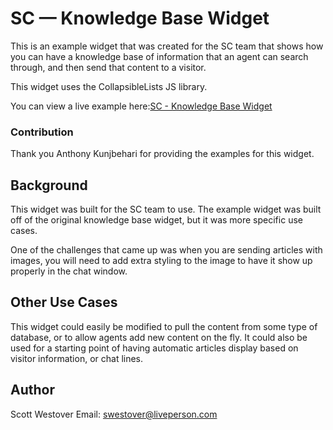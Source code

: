 # SC — Knowledge Base Widget

This is an example widget that was created for the SC team that shows how you can have a knowledge base of information that an agent can search through, and then send that content to a visitor. 

This widget uses the CollapsibleLists JS library.

You can view a live example here:[SC - Knowledge Base Widget](https://scottwestover.herokuapp.com/liveengageWidgets/knowledgeBaseWidgetv2/)

### Contribution 

Thank you Anthony Kunjbehari for providing the examples for this widget.

## Background

This widget was built for the SC team to use. The example widget was built off of the original knowledge base widget, but it was more specific use cases. 

One of the challenges that came up was when you are sending articles with images, you will need to add extra styling to the image to have it show up properly in the chat window.

## Other Use Cases

This widget could easily be modified to pull the content from some type of database, or to allow agents add new content on the fly. It could also be used for a starting point of having automatic articles display based on visitor information, or chat lines.

## Author

Scott Westover 
Email: swestover@liveperson.com